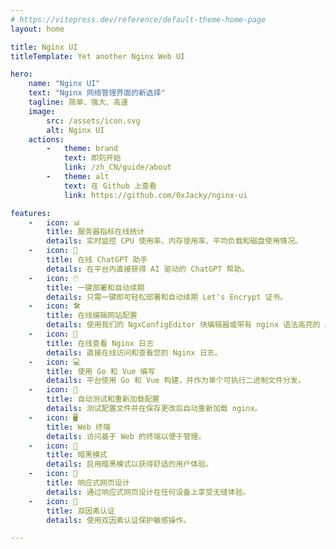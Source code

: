```yaml
---
# https://vitepress.dev/reference/default-theme-home-page
layout: home

title: Nginx UI
titleTemplate: Yet another Nginx Web UI

hero:
    name: "Nginx UI"
    text: "Nginx 网络管理界面的新选择"
    tagline: 简单、强大、高速
    image:
        src: /assets/icon.svg
        alt: Nginx UI
    actions:
        -   theme: brand
            text: 即刻开始
            link: /zh_CN/guide/about
        -   theme: alt
            text: 在 Github 上查看
            link: https://github.com/0xJacky/nginx-ui

features:
    -   icon: 📊
        title: 服务器指标在线统计
        details: 实时监控 CPU 使用率、内存使用率、平均负载和磁盘使用情况。
    -   icon: 💬
        title: 在线 ChatGPT 助手
        details: 在平台内直接获得 AI 驱动的 ChatGPT 帮助。
    -   icon: 🖱️
        title: 一键部署和自动续期
        details: 只需一键即可轻松部署和自动续期 Let's Encrypt 证书。
    -   icon: 🛠️
        title: 在线编辑网站配置
        details: 使用我们的 NgxConfigEditor 块编辑器或带有 nginx 语法高亮的 Ace 代码编辑器编辑配置。
    -   icon: 📜
        title: 在线查看 Nginx 日志
        details: 直接在线访问和查看您的 Nginx 日志。
    -   icon: 💻
        title: 使用 Go 和 Vue 编写
        details: 平台使用 Go 和 Vue 构建，并作为单个可执行二进制文件分发。
    -   icon: 🔄
        title: 自动测试和重新加载配置
        details: 测试配置文件并在保存更改后自动重新加载 nginx。
    -   icon: 🖥️
        title: Web 终端
        details: 访问基于 Web 的终端以便于管理。
    -   icon: 🌙
        title: 暗黑模式
        details: 启用暗黑模式以获得舒适的用户体验。
    -   icon: 📱
        title: 响应式网页设计
        details: 通过响应式网页设计在任何设备上享受无缝体验。
    -   icon: 🔐
        title: 双因素认证
        details: 使用双因素认证保护敏感操作。

---
```



